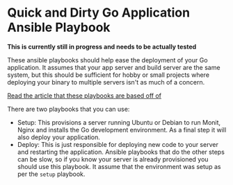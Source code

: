 # Quick and Dirty Go Application Ansible Playbook

**This is currently still in progress and needs to be actually tested**

These ansible playbooks should help ease the deployment of your Go application. It assumes that your
app server and build server are the same system, but this should be sufficient for hobby or small
projects where deploying your binary to multiple servers isn't as much of a concern.

[Read the article that these playbooks are based off of](http://learningtolearn.sndrs.ca/blog/2015-03-29-quick-and-dirty-guide-to-deploying-go-apps/)


There are two playbooks that you can use:

- Setup: This provisions a server running Ubuntu or Debian to run Monit, Nginx and installs the Go development environment. As a final step it will also deploy your application.
- Deploy: This is just responsible for deploying new code to your server and restarting the application. Ansible playbooks that do the other steps can be slow, so if you know your server is already provisioned you should use this playbook. It assume that the environment was setup as per the `setup` playbook.
